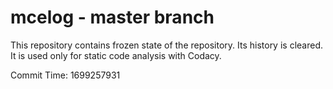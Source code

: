# mcelog - master branch

This repository contains frozen state of the repository.
Its history is cleared. It is used only for static code
analysis with Codacy.

Commit Time: 1699257931